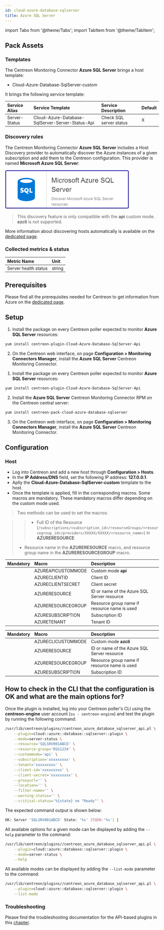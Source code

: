 ```yaml
---
id: cloud-azure-database-sqlserver
title: Azure SQL Server
---
```

import Tabs from '@theme/Tabs';
import TabItem from '@theme/TabItem';


## Pack Assets

### Templates

The Centreon Monitoring Connector **Azure SQL Server** brings a host template:

* Cloud-Azure-Database-SqlServer-custom

It brings the following service template:

| Service Alias | Service Template                                 | Service Description     | Default |
|:--------------|:-------------------------------------------------|:------------------------|:--------|
| Server-Status | Cloud-Azure-Database-SqlServer-Server-Status-Api | Check SQL server status | X       |

### Discovery rules

The Centreon Monitoring Connector **Azure SQL Server** includes a Host Discovery provider to
automatically discover the Azure instances of a given subscription and add them
to the Centreon configuration. This provider is named **Microsoft Azure SQL Server**:

![image](../../../assets/integrations/plugin-packs/procedures/cloud-azure-database-sqlserver-provider.png)

> This discovery feature is only compatible with the **api** custom mode. **azcli** is not supported.

More information about discovering hosts automatically is available on the [dedicated page](/docs/monitoring/discovery/hosts-discovery).

### Collected metrics & status

<Tabs groupId="sync">
<TabItem value="Server-Status" label="Server-Status">

| Metric Name                 | Unit   |
|:----------------------------|:-------|
| Server health status        | string |

</TabItem>
</Tabs>

## Prerequisites

Please find all the prerequisites needed for Centreon to get information from Azure on the [dedicated page](../getting-started/how-to-guides/azure-credential-configuration.md).

## Setup

<Tabs groupId="sync">
<TabItem value="Online License" label="Online License">

1. Install the package on every Centreon poller expected to monitor **Azure SQL Server** resources:

```bash
yum install centreon-plugin-Cloud-Azure-Database-SqlServer-Api
```

2. On the Centreon web interface, on page **Configuration > Monitoring Connectors Manager**, install the **Azure SQL Server** Centreon Monitoring Connector.

</TabItem>
<TabItem value="Offline License" label="Offline License">

1. Install the package on every Centreon poller expected to monitor **Azure SQL Server** resources:

```bash
yum install centreon-plugin-Cloud-Azure-Database-SqlServer-Api
```

2. Install the **Azure SQL Server** Centreon Monitoring Connector RPM on the Centreon central server:

```bash
yum install centreon-pack-cloud-azure-database-sqlserver
```

3. On the Centreon web interface, on page **Configuration > Monitoring Connectors Manager**, install the **Azure SQL Server** Centreon Monitoring Connector.

</TabItem>
</Tabs>

## Configuration

### Host

* Log into Centreon and add a new host through **Configuration > Hosts**.
* In the **IP Address/DNS** field, set the following IP address: **127.0.0.1**.
* Aplly the **Cloud-Azure-Database-SqlServer-custom** template to the host.
* Once the template is applied, fill in the corresponding macros. Some macros are mandatory.
These mandatory macros differ depending on the custom mode used.

> Two methods can be used to set the macros:

>> * Full ID of the Resource (`/subscriptions/<subscription_id>/resourceGroups/<resourcegroup_id>/providers/XXXXX/XXXXX/<resource_name>`)
in **AZURERESOURCE**
> * Resource name in the **AZURERESOURCE** macro, and resource group name in the **AZURERESOURCEGROUP** macro.

<Tabs groupId="sync">
<TabItem value="Azure Monitor API" label="Azure Monitor API">

| Mandatory   | Macro              | Description                                  |
|:------------|:-------------------|:---------------------------------------------|
|             | AZUREAPICUSTOMMODE | Custom mode **api**                          |
|             | AZURECLIENTID      | Client ID                                    |
|             | AZURECLIENTSECRET  | Client secret                                |
|             | AZURERESOURCE      | ID or name of the Azure SQL Server resource  |
|             | AZURERESOURCEGROUP | Resource group name if resource name is used |
|             | AZURESUBSCRIPTION  | Subscription ID                              |
|             | AZURETENANT        | Tenant ID                                    |

</TabItem>
<TabItem value="Azure AZ CLI" label="Azure AZ CLI">

| Mandatory   | Macro              | Description                                  |
|:------------|:-------------------|:---------------------------------------------|
|             | AZURECLICUSTOMMODE | Custom mode **azcli**                        |
|             | AZURERESOURCE      | ID or name of the Azure SQL Server resource  |
|             | AZURERESOURCEGROUP | Resource group name if resource name is used |
|             | AZURESUBSCRIPTION  | Subscription ID                              |

</TabItem>
</Tabs>

## How to check in the CLI that the configuration is OK and what are the main options for?

Once the plugin is installed, log into your Centreon poller's CLI using the
**centreon-engine** user account (`su - centreon-engine`) and test the plugin by
running the following command:

```bash
/usr/lib/centreon/plugins//centreon_azure_database_sqlserver_api.pl \
    --plugin=cloud::azure::database::sqlserver::plugin \
    --mode=server-status \
    --resource='SQLSRV001ABCD' \
    --resource-group='RSG1234' \
    --custommode='api' \
    --subscription='xxxxxxxxx' \
    --tenant='xxxxxxxxx' \
    --client-id='xxxxxxxxx' \
    --client-secret='xxxxxxxxx' \
    --proxyurl='' \
    --location='' \
    --filter-name='' \
    --warning-status='' \
    --critical-status='%{state} ne "Ready"' \
```

The expected command output is shown below:

```bash
OK: Server 'SQLSRV001ABCD' State: '%s' [FQDN:'%s'] | 
```

All available options for a given mode can be displayed by adding the
`--help` parameter to the command:

```bash
/usr/lib/centreon/plugins//centreon_azure_database_sqlserver_api.pl \
    --plugin=cloud::azure::database::sqlserver::plugin \
    --mode=server-status \
    --help
```

All available modes can be displayed by adding the `--list-mode` parameter to
the command:

```bash
/usr/lib/centreon/plugins//centreon_azure_database_sqlserver_api.pl \
    --plugin=cloud::azure::database::sqlserver::plugin \
    --list-mode
```

### Troubleshooting

Please find the troubleshooting documentation for the API-based plugins in
this [chapter](../getting-started/how-to-guides/troubleshooting-plugins.md#http-and-api-checks).